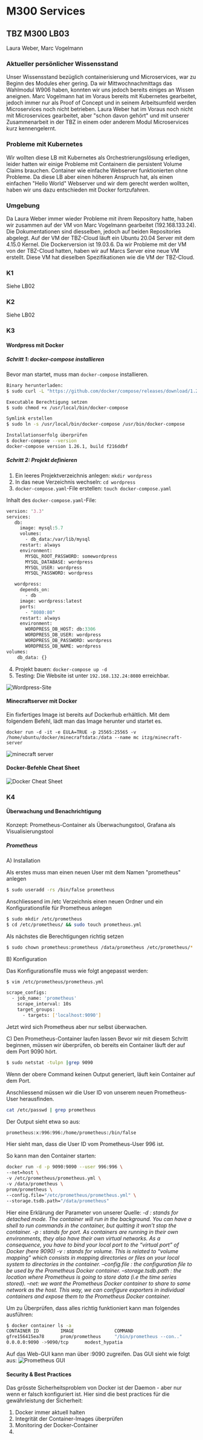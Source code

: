 # M300 Services
## TBZ M300 LB03
Laura Weber, Marc Vogelmann

### Aktueller persönlicher Wissensstand
Unser Wissensstand bezüglich containerisierung und Microservices, war zu Beginn des Modules eher gering. Da wir Mittwochnachmittags das Wahlmodul W906 haben, konnten wir uns jedoch bereits einiges an Wissen aneignen. Marc Vogelmann hat im Voraus bereits mit Kubernetes gearbeitet, jedoch immer nur als Proof of Concept und in seinem Arbeitsumfeld werden Microservices noch nicht betrieben.
Laura Weber hat im Voraus noch nicht mit Microservices gearbeitet, aber "schon davon gehört" und mit unserer Zusammenarbeit in der TBZ in einem oder anderem Modul Microservices kurz kennengelernt.

### Probleme mit Kubernetes
Wir wollten diese LB mit Kubernetes als Orchestrierungslösung erledigen, leider hatten wir einige Probleme mit Containern die persistent Volume Claims brauchen. Container wie einfache Webserver funktionierten ohne Probleme. Da diese LB aber einen höheren Anspruch hat, als einen einfachen "Hello World" Webserver und wir dem gerecht werden wollten, haben wir uns dazu entschieden mit Docker fortzufahren.

### Umgebung
Da Laura Weber immer wieder Probleme mit ihrem Repository hatte, haben wir zusammen auf der VM von Marc Vogelmann gearbeitet (192.168.133.24). Die Dokumentationen sind diesselben, jedoch auf beiden Repositories abgelegt.
Auf der VM der TBZ-Cloud läuft ein Ubuntu 20.04 Server mit dem 4.15.0 Kernel.
Die Dockerversion ist 19.03.6.
Da wir Probleme mit der VM von der TBZ-Cloud hatten, haben wir auf Marcs Server eine neue VM erstellt. Diese VM hat dieselben Spezifikationen wie die VM der TBZ-Cloud.

### K1
Siehe LB02

### K2
Siehe LB02

### K3
#### Wordpress mit Docker
##### Schritt 1: docker-compose installieren
Bevor man startet, muss man `docker-compose` installieren.
```bash
Binary herunterladen:
$ sudo curl -L "https://github.com/docker/compose/releases/download/1.26.1/docker-compose-$(uname -s)-$(uname -m)" -o /usr/local/bin/docker-compose

Executable Berechtigung setzen
$ sudo chmod +x /usr/local/bin/docker-compose

Symlink erstellen
$ sudo ln -s /usr/local/bin/docker-compose /usr/bin/docker-compose

Installationserfolg überprüfen
$ docker-compose --version
docker-compose version 1.26.1, build f216ddbf
```
##### Schritt 2: Projekt definieren
1. Ein leeres Projektverzeichnis anlegen: `mkdir wordpress`
2. In das neue Verzeichnis wechseln: `cd wordpress`
3. `docker-compose.yaml`-File erstellen: `touch docker-compose.yaml`

Inhalt des `docker-compose.yaml`-File:
```perl
version: '3.3'
services:
   db:
     image: mysql:5.7
     volumes:
       - db_data:/var/lib/mysql
     restart: always
     environment:
       MYSQL_ROOT_PASSWORD: somewordpress
       MYSQL_DATABASE: wordpress
       MYSQL_USER: wordpress
       MYSQL_PASSWORD: wordpress

   wordpress:
     depends_on:
       - db
     image: wordpress:latest
     ports:
       - "8080:80"
     restart: always
     environment:
       WORDPRESS_DB_HOST: db:3306
       WORDPRESS_DB_USER: wordpress
       WORDPRESS_DB_PASSWORD: wordpress
       WORDPRESS_DB_NAME: wordpress
volumes:
    db_data: {}
```
4. Projekt bauen: `docker-compose up -d`
5. Testing: Die Website ist unter `192.168.132.24:8080` erreichbar.

![Wordpress-Site](https://github.com/m-vog/M300-Services/blob/master/LB03/img/wp.PNG)

#### Minecraftserver mit Docker
Ein fixfertiges Image ist bereits auf Dockerhub erhältlich. Mit dem folgendem Befehl, lädt man das Image herunter und startet es.

`docker run -d -it -e EULA=TRUE -p 25565:25565 -v /home/ubuntu/docker/minecraftdata:/data --name mc itzg/minecraft-server`

![minecraft server](https://github.com/m-vog/M300-Services/blob/master/LB03/img/mc.png)

#### Docker-Befehle Cheat Sheet
![Docker Cheat Sheet](https://github.com/m-vog/M300-Services/blob/master/LB03/img/dockercheatsheet.png)

### K4
#### Überwachung und Benachrichtigung
Konzept: Prometheus-Container als Überwachungstool, Grafana als Visualisierungstool
##### Prometheus
A) Installation

Als erstes muss man einen neuen User mit dem Namen "prometheus"  anlegen
```bash
$ sudo useradd -rs /bin/false prometheus
```
Anschliessend im /etc Verzeichnis einen neuen Ordner und ein Konfigurationsfile für Prometheus  anlegen
```bash
$ sudo mkdir /etc/prometheus
$ cd /etc/prometheus/ && sudo touch prometheus.yml
```
Als nächstes die Berechtigungen richtig setzen

```bash
$ sudo chown prometheus:prometheus /data/prometheus /etc/prometheus/*
```
B) Konfiguration

Das Konfigurationsfile muss wie folgt angepasst werden:

```bash
$ vim /etc/prometheus/prometheus.yml

scrape_configs:
  - job_name: 'prometheus'
    scrape_interval: 10s
    target_groups:
      - targets: ['localhost:9090']
```
Jetzt wird sich Prometheus aber nur selbst überwachen.

C) Den Prometheus-Container laufen lassen
Bevor wir mit diesem Schritt beginnen, müssen wir überprüfen, ob bereits ein Container läuft der auf dem Port 9090 hört.
```bash
$ sudo netstat -tulpn |grep 9090
```
Wenn der obere Command keinen Output generiert, läuft kein Container auf dem Port.

Anschliessend müssen wir die User ID von unserem neuen Prometheus-User herausfinden.

```bash
cat /etc/passwd | grep prometheus
```
Der Output sieht etwa so aus:
```bash
prometheus:x:996:996:/home/prometheus:/bin/false
```
Hier sieht man, dass die User ID vom Prometheus-User 996 ist.

So kann man den Container starten:
```bash
docker run -d -p 9090:9090 --user 996:996 \ 
--net=host \
-v /etc/prometheus/prometheus.yml \ 
-v /data/prometheus \ 
prom/prometheus \ 
--config.file="/etc/prometheus/prometheus.yml" \ 
--storage.tsdb.path="/data/prometheus"
```

Hier eine Erklärung der Parameter von unserer Quelle:
<cite>    -d : stands for detached mode. The container will run in the background. You can have a shell to run commands in the container, but quitting it won’t stop the container.
    -p : stands for port. As containers are running in their own environments, they also have their own virtual networks. As a consequence, you have to bind your local port to the “virtual port” of Docker (here 9090)
    -v : stands for volume. This is related to “volume mapping” which consists in mapping directories or files on your local system to directories in the container.
    –config.file : the configuration file to be used by the Prometheus Docker container.
    –storage.tsdb.path : the location where Prometheus is going to store data (i.e the time series stored).
    –net: we want the Prometheus Docker container to share to same network as the host. This way, we can configure exporters in individual containers and expose them to the Prometheus Docker container.</cite>

Um zu Überprüfen, dass alles richtig funktioniert kann man folgendes ausführen:
```bash
$ docker container ls -a
CONTAINER ID        IMAGE               COMMAND                         CREATED              STATUS              PORTS                        NAMES
gfre156415ea78      prom/prometheus     "/bin/prometheus --con.."       About a minute ago   Up 
0.0.0.0:9090 ->9090/tcp      modest_hypatia
```

Auf das Web-GUI kann man über <IP>:9090 zugreifen.
Das GUI sieht wie folgt aus:
![Prometheus GUI](https://github.com/m-vog/M300-Services/blob/master/LB03/img/prometheus.png)

#### Security & Best Practices
Das grösste Sicherheitsproblem von Docker ist der Daemon - aber nur wenn er falsch konfiguriert ist.
Hier sind die best practices für die gewährleistung der Sicherheit:
1. Docker immer aktuell halten
2. Integrität der Container-Images überprüfen
3. Monitoring der Docker-Container
4. 